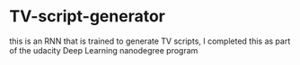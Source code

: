 # TV-script-generator 
this is an RNN that is trained to generate TV scripts, I completed this as part of the udacity Deep Learning nanodegree program
